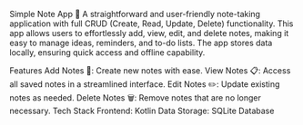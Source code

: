Simple Note App 📒
A straightforward and user-friendly note-taking application with full CRUD (Create, Read, Update, Delete) functionality. This app allows users to effortlessly add, view, edit, and delete notes, making it easy to manage ideas, reminders, and to-do lists. The app stores data locally, ensuring quick access and offline capability.

Features
Add Notes 📝: Create new notes with ease.
View Notes 📋: Access all saved notes in a streamlined interface.
Edit Notes ✏️: Update existing notes as needed.
Delete Notes 🗑️: Remove notes that are no longer necessary.
Tech Stack
Frontend: Kotlin
Data Storage: SQLite Database

